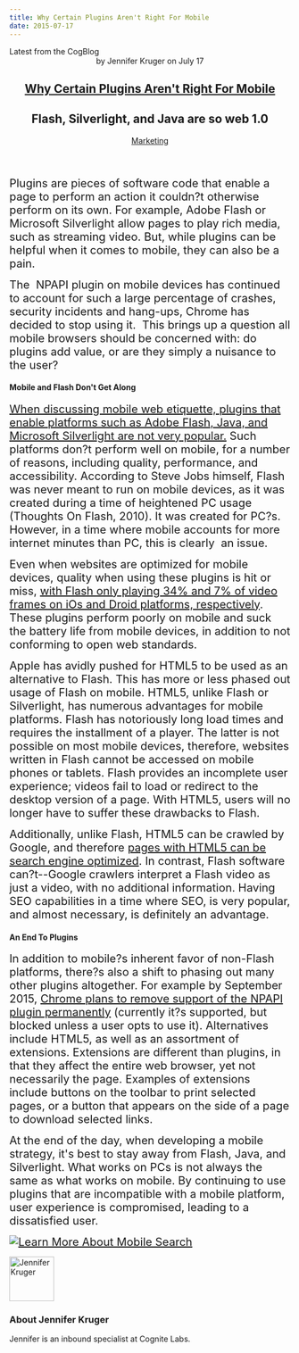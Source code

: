 ```yaml
---
title: Why Certain Plugins Aren't Right For Mobile
date: 2015-07-17
---
```


<article itemscope itemtype="http://schema.org/Blog"> 
<div class="container outside"> 
 <div class="featured-post" style="background-image: url(&quot;//cdn2.hubspot.net/hubfs/440551/code-820275_1280.jpg?t=1441046336424&quot;);"> 
  <div class="overlay"></div> 
  <div class="row-fluid"> 
   <span class="latest-post"> Latest from <span id="title" itemprop="name">the CogBlog</span> </span> 
  </div> 
  <header class="featured-header"> 
   <div class="row-fluid"> 
    <div class="span2"></div> 
    <div class="span8"> 
     <div class="row-fluid"> 
      <div class="span12 author">
        by 
       <span class="author-name" itemprop="author"><a class="author-link" href="http://www.cognitelabs.com/blog/author/jennifer-kruger" itemprop="url"></a> <span itemprop="name">Jennifer Kruger</span></span> on 
       <span class="publish-date" itemprop="datePublished"> July 17</span> 
      </div> 
     </div> 
     <hgroup class="row-fluid"> 
      <h1 class="latest-title" itemprop="headline"> <a href="../../../../com/cognitelabs/www/blog/why-certain-plugins-arent-right-for-mobile.html" itemprop="url"> <span id="hs_cos_wrapper_name" class="hs_cos_wrapper hs_cos_wrapper_meta_field hs_cos_wrapper_type_text" style="" data-hs-cos-general-type="meta_field" data-hs-cos-type="text">Why Certain Plugins Aren't Right For Mobile</span> </a> </h1> 
      <h2 class="post-synopsis" itemprop="alternativeHeadline"> <span id="hs_cos_wrapper_post_synopsis" class="hs_cos_wrapper hs_cos_wrapper_widget hs_cos_wrapper_type_text" style="" data-hs-cos-general-type="widget" data-hs-cos-type="text">Flash, Silverlight, and Java are so web 1.0</span> </h2> 
     </hgroup> 
     <div class="row-fluid"> 
      <span class="tags" itemprop="keywords"> <a href="http://www.cognitelabs.com/blog/topic/marketing" class="topic-tag">Marketing</a> </span> 
     </div> 
    </div> 
   </div> 
  </header> 
 </div> 
</div> 
<section class="blog-section" itemscope itemtype="http://schema.org/Blog"> 
 <div class="blog-post-wrapper cell-wrapper"> 
  <header class="section post-header"> 
  </header> 
  <div class="section post-body"> 
   <section itemprop="text"> 
    <span id="hs_cos_wrapper_post_body" class="hs_cos_wrapper hs_cos_wrapper_meta_field hs_cos_wrapper_type_rich_text" style="" data-hs-cos-general-type="meta_field" data-hs-cos-type="rich_text"><p dir="ltr"><span style="font-size: 20px;">Plugins are pieces of software code that enable a page to perform an action it couldn?t otherwise perform on its own. For example, Adobe Flash or Microsoft Silverlight allow pages to play rich media, such as streaming video. But, while plugins can be helpful&nbsp;when it comes to mobile, they can also be a pain.</span></p> 
     <!--more--> <p dir="ltr"><span><span style="font-size: 20px;"> The &nbsp;NPAPI plugin on mobile devices has continued to account for such a large percentage of crashes, security incidents&nbsp;and hang-ups, Chrome has decided to stop using it. &nbsp;This brings up a question all mobile browsers should be concerned with: do plugins add value, or are they simply a nuisance to the user?</span> </span></p> <h1 dir="ltr"><span>Mobile and Flash Don't Get Along</span></h1> <p dir="ltr"><span style="font-size: 20px;"><a href="../../../../com/cognitelabs/www/blog/5-big-mistakes-youre-probably-making-in-mobile-optimization.html">When discussing mobile web etiquette, plugins that enable platforms such as Adobe Flash, Java, and Microsoft Silverlight are not very popular.</a> Such platforms don?t perform well on mobile, for a number of reasons, including quality, performance, and accessibility. According to Steve Jobs himself, Flash was never meant to run on mobile devices, as it was created during a time of heightened PC usage (Thoughts On Flash, 2010). It was created for PC?s. However, in a time where mobile accounts for more internet minutes than PC, this is clearly &nbsp;an issue.</span></p> <p dir="ltr"><span style="font-size: 20px;">Even when websites are optimized for mobile devices, quality when using these plugins is hit or miss, <a href="https://gigaom.com/2011/11/09/why-flash-didnt-work-out-on-mobile-devices/">with Flash only playing 34% and 7% of video frames on iOs and Droid platforms, respectively</a>. These plugins perform poorly on mobile&nbsp;and suck the battery life from mobile devices, in addition to not conforming to open web standards.</span></p> <p dir="ltr"><span style="font-size: 20px;">Apple has avidly pushed for HTML5 to be used as an alternative to Flash. This has more or less phased out usage of Flash on mobile. HTML5, unlike Flash or Silverlight, has numerous advantages for mobile platforms. Flash has notoriously long load times&nbsp;and requires the installment of a player. The latter is not possible on most mobile devices, therefore, websites written in Flash cannot be accessed on mobile phones or tablets. Flash provides an incomplete user experience; videos fail to load or redirect to the desktop version of a page. With HTML5, users will no longer have to suffer these drawbacks to Flash.</span></p> <p dir="ltr"><span style="font-size: 20px;">Additionally, unlike Flash, HTML5 can be crawled by Google, and therefore <a href="http://thenextweb.com/dd/2014/04/19/rip-flash-html5-will-take-video-web-year/">pages with HTML5 can be search engine optimized</a>. In contrast, Flash software can?t--Google crawlers interpret a Flash video as just a video, with no additional information. Having SEO capabilities in a time where SEO, is very popular, and almost necessary, is definitely an advantage.</span></p> <h1 dir="ltr"><span>An End To Plugins</span></h1> <p dir="ltr"><span style="font-size: 20px;">In addition to mobile?s inherent favor of non-Flash platforms, there?s also a shift to phasing out many other plugins altogether. For example by September 2015, <a href="http://blog.chromium.org/2013/09/saying-goodbye-to-our-old-friend-npapi.html">Chrome plans to remove support of the NPAPI plugin permanently</a> (currently it?s supported, but blocked unless a user opts to use it). Alternatives include HTML5, as well as an assortment of extensions. Extensions are different than plugins, in that they affect the entire web browser, yet not necessarily the page. Examples of extensions include&nbsp;buttons on the toolbar to print selected pages, or a button that appears on the side of a page to download selected links.</span></p> <p><span style="font-size: 20px;">At the end of the day, when developing a mobile strategy, it's best to stay away from Flash, Java, and Silverlight. What works on PCs is not always the same as what works on mobile. By continuing to use plugins that are incompatible with a mobile platform, user experience is compromised, leading to a dissatisfied user.</span></p> <p><span style="font-size: 20px;">
       <!--HubSpot Call-to-Action Code --> <span class="hs-cta-wrapper" id="hs-cta-wrapper-034b2e80-114a-41f4-896b-61a80b8dce4b"> <span class="hs-cta-node hs-cta-034b2e80-114a-41f4-896b-61a80b8dce4b" id="hs-cta-034b2e80-114a-41f4-896b-61a80b8dce4b"> 
         <!--[if lte IE 8]><div id="hs-cta-ie-element"></div><![endif]--> <a href="http://cta-redirect.hubspot.com/cta/redirect/440551/034b2e80-114a-41f4-896b-61a80b8dce4b"><img class="hs-cta-img" id="hs-cta-img-034b2e80-114a-41f4-896b-61a80b8dce4b" style="border-width:0px;" src="http://no-cache.hubspot.com/cta/default/440551/034b2e80-114a-41f4-896b-61a80b8dce4b.png" alt="Learn More About Mobile Search"></a> </span> <script charset="utf-8" src="http://js.hscta.net/cta/current.js"></script> <script type="text/javascript">
hbspt.cta.load(440551, '034b2e80-114a-41f4-896b-61a80b8dce4b');
</script> </span> 
       <!-- end HubSpot Call-to-Action Code --> </span></p> <p><span style="font-size: 20px;"></span></p></span> 
   </section> 
   <span id="hs_cos_wrapper_blog_social_sharing" class="hs_cos_wrapper hs_cos_wrapper_widget hs_cos_wrapper_type_blog_social_sharing" style="" data-hs-cos-general-type="widget" data-hs-cos-type="blog_social_sharing"> 
    <div class="hs-blog-social-share"> 
     <ul class="hs-blog-social-share-list"> 
     </ul> 
    </div> </span> 
   <div id="author-bio" itemscope itemtype="http://schema.org/Person"> 
    <img width="80" height="80" class="avatar avatar-80 photo" src="http://cdn2.hubspot.net/hub/440551/hubfs/photo_9-584156-edited.jpg?t=1441046336424&amp;width=80&amp;height=80" alt="Jennifer Kruger"> 
    <div id="author-info"> 
     <h3>About <span itemprop="givenName">Jennifer Kruger<span></span></span></h3> Jennifer is an inbound specialist at Cognite Labs. 
    </div> 
    <div class="clear"></div> 
   </div> 
  </div> 
 </div> 
</section> 
</article>